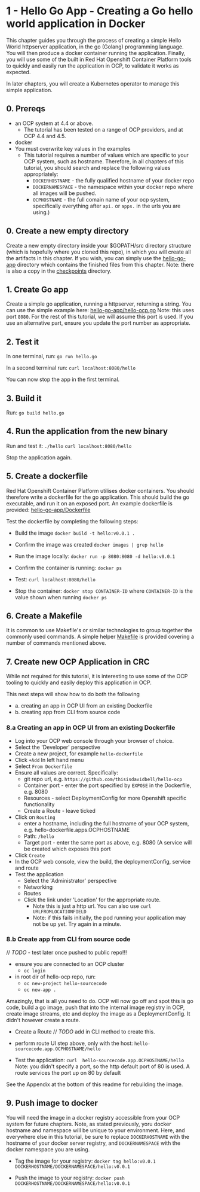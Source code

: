 # 1 - Hello Go App  - Creating a Go hello world application in Docker

This chapter guides you through the process of creating a simple Hello World httpserver application, in the go (Golang) programming language. You will then produce a docker container running the application. Finally, you will use some of the built in Red Hat Openshift Container Platform tools to quickly and easily run the application in OCP, to validate it works as expected. 

In later chapters, you will create a Kubernetes operator to manage this simple application.

## 0. Prereqs

- an OCP system at 4.4 or above.
  - The tutorial has been tested on a range of OCP providers, and at OCP 4.4 and 4.5.
- docker
- You must overwrite key values in the examples
  - This tutorial requires a number of values which are specific to your OCP system, such as hostname. Therefore, in all chapters of this tutorial, you should search and replace the following values appropriately:
    - `DOCKERHOSTNAME` - the fully qualified hostname of your docker repo
    - `DOCKERNAMESPACE` - the namespace within your docker repo where all images will be pushed.
    - `OCPHOSTNAME` - the full comain name of your ocp system, specifically everything after `api.` or `apps.` in the urls you are using.)

## 0. Create a new empty directory
Create a new empty directory inside your $GOPATH/src directory structure (which is hopefully where you cloned this repo), in which you will create all the artifacts in this chapter. If you wish, you can simply use the [hello-go-app](hello-go-app) directory which contains the finished files from this chapter. Note: there is also a copy in the [checkpoints](checkpoints) directory.

## 1. Create Go app
Create a simple go application, running a httpserver, returning a string.
You can use the simple example here: [hello-go-app/hello-ocp.go](hello-go-app/hello-ocp.go)
Note: this uses port `8080`. For the rest of this tutorial, we will assume this port is used. If you use an alternative part, ensure you update the port number as appropriate.

## 2. Test it
In one terminal, run:
`go run hello.go`

In a second terminal run:
`curl localhost:8080/hello`

You can now stop the app in the first terminal.

## 3. Build it
Run:
`go build hello.go`

## 4. Run the application from the new binary
Run and test it:
`./hello`
`curl localhost:8080/hello`

Stop the application again.

## 5. Create a dockerfile
Red Hat Openshift Container Platform utilises docker containers. You should therefore write a dockerfile for the go application.
This should build the go executable, and run it on an exposed port.
An example dockerfile is provided: [hello-go-app/Dockerfile](hello-go-app/dockerfile)

Test the dockerfile by completing the following steps:

- Build the image
`docker build -t hello:v0.0.1 .`

- Confirm the image was created
`docker images | grep hello`

- Run the image locally:
`docker run -p 8080:8080 -d hello:v0.0.1`

- Confirm the container is running:
`docker ps`

- Test:
`curl localhost:8080/hello`

- Stop the container:
`docker stop CONTAINER-ID`
 where `CONTAINER-ID` is the value shown when running `docker ps`

## 6. Create a Makefile
It is common to use Makefile's or similar technologies to group together the commonly used commands. 
A simple helper [Makefile](Makefile) is provided covering a number of commands mentioned above.

## 7. Create new OCP Application in CRC
While not required for this tutorial, it is interesting to use some of the OCP tooling to quickly and easily deploy this application in OCP.

This next steps will show how to do both the following
 - a. creating an app in OCP UI from an existing Dockerfile
 - b. creating app from CLI from source code

### 8.a Creating an app in OCP UI from an existing Dockerfile
 - Log into your OCP web console through your browser of choice.
 - Select the 'Developer' perspective
 - Create a new project, for example `hello-dockerfile`
 - Click `+Add` In left hand menu
 - Select `From Dockerfile`
 - Ensure all values are correct. Specifically:
    - git repo url, e.g. `https://github.com/thisisdavidbell/hello-ocp`
    - Container port - enter the port specified by `EXPOSE` in the Dockerfile, e.g. 8080
    - Resources - select DeploymentConfig for more Openshift specific functionality
    - Create a Route - leave ticked
 - Click on `Routing`
   - enter a hostname, including the full hostname of your OCP system, e.g. hello-dockerfile.apps.OCPHOSTNAME
   - Path: `/hello`
   - Target port - enter the same port as above, e.g. 8080 (A service will be created which exposes this port
 - Click `Create`
 - In the OCP web console, view the build, the deploymentConfig, service and route
 - Test the application
   - Select the 'Administrator' perspective
   - Networking
   - Routes
   - Click the link under 'Location' for the appropriate route.
     - Note this is just a http url. You can also use `curl URLFROMLOCATIONFIELD`
     - Note: if this fails initially, the pod running your application may not be up yet. Try again in a minute.

### 8.b Create app from CLI from source code
// _TODO_ - test later once pushed to public repo!!!

 - ensure you are connected to an OCP cluster
   - `oc login`
 - in root dir of hello-ocp repo, run:
    - `oc new-project hello-sourcecode`
    - `oc new-app .`

Amazingly, that is all you need to do.
OCP will now go off and spot this is go code, build a go image, push that into the internal image registry in OCP, create image streams, etc and deploy the image as a DeploymentConfig. It didn't however create a route.

- Create a Route
// _TODO_ add in CLI method to create this.
 - perform route UI step above, only with the host: `hello-sourcecode.app.OCPHOSTNAME/hello`
 
 - Test the application:
   `curl  hello-sourcecode.app.OCPHOSTNAME/hello`
   Note: you didn't specify a port, so the http default port of 80 is used. A route services the port up on 80 by default

See the Appendix at the bottom of this readme for rebuilding the image.

## 9. Push image to docker
You will need the image in a docker registry accessible from your OCP system for future chapters.
Note, as stated previously, yoru docker hostname and namespace will be unique to your environment. Here, and everywhere else in this tutorial, be sure to replace `DOCKERHOSTNAME` with the hostname of your docker server registry, and `DOCKERNAMESPACE` with the docker namespace you are using.

- Tag the image for your registry:
`docker tag hello:v0.0.1 DOCKERHOSTNAME/DOCKERNAMESPACE/hello:v0.0.1`

- Push the image to your registry:
`docker push DOCKERHOSTNAME/DOCKERNAMESPACE/hello:v0.0.1`
